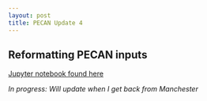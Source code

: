 ```yaml
---
layout: post
title: PECAN Update 4
---
```


## Reformatting PECAN inputs

[Jupyter notebook found here](https://github.com/RobertsLab/project-oyster-oa/blob/master/notebooks/2017-03-08-Formatting-PECAN-Inputs.ipynb)

*In progress: Will update when I get back from Manchester*
